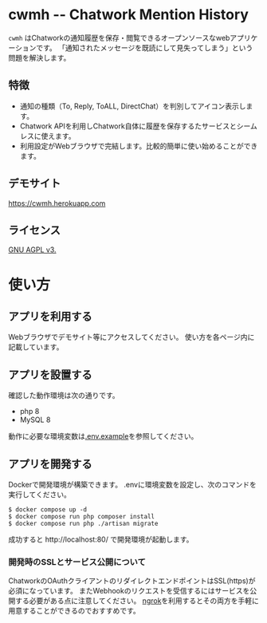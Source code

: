 cwmh -- Chatwork Mention History
================================

`cwmh` はChatworkの通知履歴を保存・閲覧できるオープンソースなwebアプリケーションです。
「通知されたメッセージを既読にして見失ってしまう」という問題を解決します。

## 特徴

- 通知の種類（To, Reply, ToALL, DirectChat）を判別してアイコン表示します。
- Chatwork APIを利用しChatwork自体に履歴を保存するたサービスとシームレスに使えます。
- 利用設定がWebブラウザで完結します。比較的簡単に使い始めることができます。

## デモサイト

https://cwmh.herokuapp.com

## ライセンス

[GNU AGPL v3.](./LICENSE.txt)

# 使い方

## アプリを利用する

Webブラウザでデモサイト等にアクセスしてください。
使い方を各ページ内に記載しています。

## アプリを設置する

確認した動作環境は次の通りです。

- php 8
- MySQL 8

動作に必要な環境変数は[.env.example](./.env.example)を参照してください。

## アプリを開発する

Dockerで開発環境が構築できます。
.envに環境変数を設定し、次のコマンドを実行してください。

    $ docker compose up -d
    $ docker compose run php composer install
    $ docker compose run php ./artisan migrate

成功すると http://localhost:80/ で開発環境が起動します。

### 開発時のSSLとサービス公開について

ChatworkのOAuthクライアントのリダイレクトエンドポイントはSSL(https)が必須になっています。
またWebhookのリクエストを受信するにはサービスを公開する必要がある点に注意してください。
[ngrok](https://ngrok.com)を利用するとその両方を手軽に用意することができるのでおすすめです。
